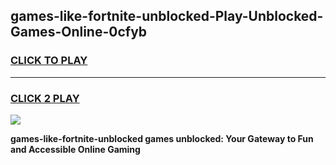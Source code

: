 
## games-like-fortnite-unblocked-Play-Unblocked-Games-Online-0cfyb
<h3>
<a href="https://premium76.site?title=games-like-fortnite-unblocked&ref=25A">CLICK TO PLAY</a></h3>
<hr>

<h3>
<a href="https://premium76.site?title=games-like-fortnite-unblocked&ref=25A">CLICK 2 PLAY</a>
  
</h3>

<a href="https://premium76.site?title=games-like-fortnite-unblocked&ref=25A"><img src="https://clearcache.store/games.png"></a>


**games-like-fortnite-unblocked games unblocked: Your Gateway to Fun and Accessible Online Gaming**
